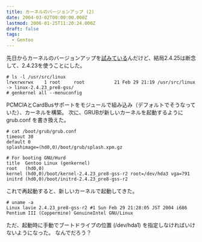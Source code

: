 ```yaml
---
title: カーネルのバージョンアップ (2)
date: 2004-03-02T00:00:00.000Z
lastmod: 2006-01-25T11:20:24.000Z
draft: false
tags:
  - Gentoo
---
```


先日からカーネルのバージョンアップを[試みている](/posts/20040226/p02)んだけど、結局2.4.25は断念して、2.4.23を使うことにした。

```
# ls -l /usr/src/linux
lrwxrwxrwx    1 root     root           21 Feb 29 21:19 /usr/src/linux -> linux-2.4.23_pre8-gss/
# genkernel all --menuconfig
```

PCMCIAとCardBusサポートをモジュールで組み込み（デフォルトでそうなっていた）、カーネルを構築。 次に、GRUBが新しいカーネルを起動するように grub.conf を書き換えた。

```
# cat /boot/grub/grub.conf
timeout 30
default 0
splashimage=(hd0,0)/boot/grub/splash.xpm.gz

# For booting GNU/Hurd
title  Gentoo Linux (genkernel)
root   (hd0,0)
kernel (hd0,0)/boot/kernel-2.4.23_pre8-gss-r2 root=/dev/hda3 vga=791
initrd (hd0,0)/boot/initrd-2.4.23_pre8-gss-r2
```

これで再起動すると、新しいカーネルで起動してきた。

```
# uname -a
Linux lavie 2.4.23_pre8-gss-r2 #1 Sun Feb 29 21:28:05 JST 2004 i686 Pentium III (Coppermine) GenuineIntel GNU/Linux
```

ただ、起動時に手動でブートドライブの位置 (/dev/hda1) を指定しなければいけないようになった。 なんでだろう？
